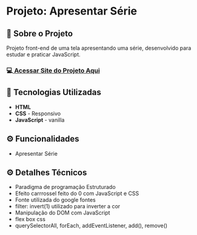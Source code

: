 <h1>Projeto: Apresentar Série </h1>

<h2>📌 Sobre o Projeto</h2>
<p>Projeto front-end de uma tela apresentando uma série, desenvolvido para estudar e praticar JavaScript.</p>

<h3>💻<a href="https://deangelleses.github.io/serie_carrossel-HTML-CSS-JavaScript/" target="_blank"> Acessar Site do Projeto Aqui</a></h3>

<h2>🚀 Tecnologias Utilizadas</h2>
<ul>
  <li><b>HTML</b></li>
  <li><b>CSS</b> - Responsivo</li>
  <li><b>JavaScript</b> - vanilla</li>
</ul>

<h2>⚙️ Funcionalidades</h2>
<ul>
  <li>Apresentar Série</li>
</ul>

<h2>⚙️ Detalhes Técnicos</h2>
<ul>
  <li>Paradigma de programação Estruturado</li>
  <li>Efeito carrrossel feito do 0 com JavaScript e CSS</li>
  <li>Fonte utilizada do google fontes</li>
  <li>filter: invert(1) utilizado para inverter a cor</li>
  <li>Manipulação do DOM com JavaScript</li>
  <li>flex box css</li>
  <li>querySelectorAll, forEach, addEventListener, add(), remove()</li>
</ul>
